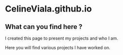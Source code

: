 # CelineViala.github.io

## What can you find here ?

I created this page to present my projects and who I am.  

Here you will find various projects I have worked on.